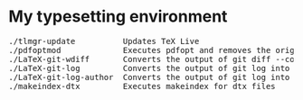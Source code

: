 # My typesetting environment

<pre>
./tlmgr-update          Updates TeX Live
./pdfoptmod             Executes pdfopt and removes the original pdf file
./LaTeX-git-wdiff       Converts the output of git diff --color-words
./LaTeX-git-log         Converts the output of git log into LaTeX
./LaTeX-git-log-author  Converts the output of git log into LaTeX
./makeindex-dtx         Executes makeindex for dtx files
</pre>
